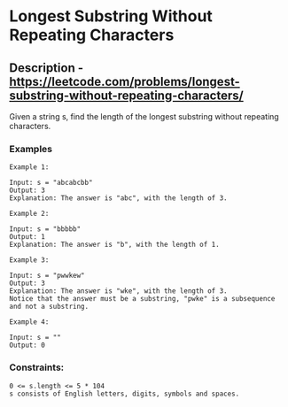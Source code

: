 # Longest Substring Without Repeating Characters
## Description - https://leetcode.com/problems/longest-substring-without-repeating-characters/

Given a string s, find the length of the longest substring without repeating characters.

### Examples
```
Example 1:

Input: s = "abcabcbb"
Output: 3
Explanation: The answer is "abc", with the length of 3.

Example 2:

Input: s = "bbbbb"
Output: 1
Explanation: The answer is "b", with the length of 1.

Example 3:

Input: s = "pwwkew"
Output: 3
Explanation: The answer is "wke", with the length of 3.
Notice that the answer must be a substring, "pwke" is a subsequence and not a substring.

Example 4:

Input: s = ""
Output: 0
```

### Constraints:

```
0 <= s.length <= 5 * 104
s consists of English letters, digits, symbols and spaces.
```